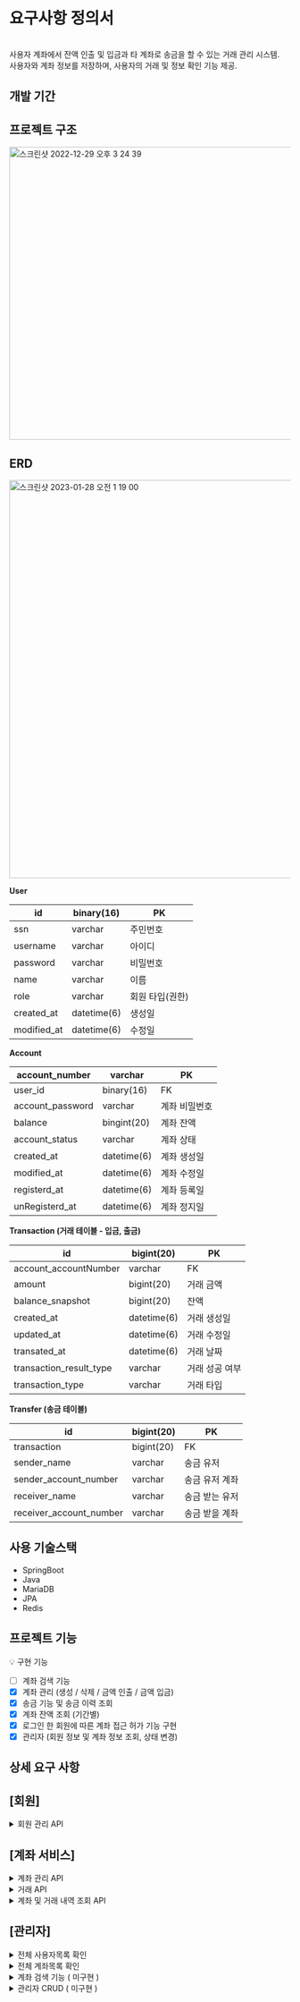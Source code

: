 # 요구사항 정의서 
<br>
사용자 계좌에서 잔액 인출 및 입금과 타 계좌로 송금을 할 수 있는 거래 관리 시스템. <br>
사용자와 계좌 정보를 저장하며, 사용자의 거래 및 정보 확인 기능 제공.

## 개발 기간


## 프로젝트 구조
<img width="524" alt="스크린샷 2022-12-29 오후 3 24 39" src="https://user-images.githubusercontent.com/97508297/209941061-2279604a-e2bb-4fc9-94d7-d50bc9b266b4.png">

## ERD
<img width="712" alt="스크린샷 2023-01-28 오전 1 19 00" src="https://user-images.githubusercontent.com/97508297/215273546-6efd079f-c5a9-4fc9-83f9-1c590b4e6e6b.png">

**User**

| id | binary(16) | PK |
| --- | --- | --- |
| ssn | varchar | 주민번호 |
| username | varchar | 아이디 |
| password | varchar | 비밀번호 |
| name | varchar | 이름 |
| role | varchar | 회원 타입(권한) |
| created_at | datetime(6) | 생성일 |
| modified_at | datetime(6) | 수정일 |

**Account**

| account_number | varchar | PK |
| --- | --- | --- |
| user_id | binary(16) | FK |
| account_password | varchar | 계좌 비밀번호 |
| balance | bingint(20) | 계좌 잔액 |
| account_status | varchar | 계좌 상태 |
| created_at | datetime(6) | 계좌 생성일 |
| modified_at | datetime(6) | 계좌 수정일 |
| registerd_at | datetime(6) | 계좌 등록일 |
| unRegisterd_at | datetime(6) | 계좌 정지일 |

**Transaction (거래 테이블 - 입금, 출금)**

| id | bigint(20) | PK |
| --- | --- | --- |
| account_accountNumber | varchar | FK |
| amount | bigint(20) | 거래 금액 |
| balance_snapshot | bigint(20) | 잔액 |
| created_at | datetime(6) | 거래 생성일 |
| updated_at | datetime(6) | 거래 수정일 |
| transated_at | datetime(6) | 거래 날짜 |
| transaction_result_type | varchar | 거래 성공 여부 |
| transaction_type | varchar | 거래 타입 |

**Transfer (송금 테이블)**

| id | bigint(20) | PK |
| --- | --- | --- |
| transaction | bigint(20) | FK |
| sender_name | varchar | 송금 유저 |
| sender_account_number | varchar | 송금 유저 계좌 |
| receiver_name | varchar | 송금 받는 유저 |
| receiver_account_number | varchar | 송금 받을 계좌 |

## 사용 기술스택

- SpringBoot
- Java
- MariaDB
- JPA
- Redis

## 프로젝트 기능

<aside>
💡 구현 기능 

- [ ]  계좌 검색 기능
- [x]  계좌 관리 (생성 / 삭제 / 금액 인출 / 금액 입금)
- [x]  송금 기능 및 송금 이력 조회
- [x]  계좌 잔액 조회 (기간별)
- [x]  로그인 한 회원에 따른 계좌 접근 허가 기능 구현
- [x]  관리자 (회원 정보 및 계좌 정보 조회, 상태 변경)
</aside>

## 상세 요구 사항

## **[회원]**


<details>
<summary> 회원 관리 API </summary>
<div markdown="1">    


    [ 회원가입 ] 

    - User는 회원가입을 할 수 있다.
        - 회원가입 시 아이디, 비밀번호, 이름, 주민등록번호, 이메일 필요하다.
        - 회원가입시 이미 회원가입된 이메일로 회원가입을 시도하면 에러를 발생한다.
        - 회원 비밀번호, 주민등록 번호는 암호화 처리

    [ 로그인 & 로그아웃 ]

    - User는 가입 정보를 이용하여 로그인을 할수 있다.
        - 로그인시 회원가입한적 없는 이메일을 이용하여 로그인을 시도하면 에러가 발생한다.
        - 로그인시 비밀번호가 일치하지 않는다면 에러가 발생한다.
        - 로그인 한 유저는 본인의 비밀번호를 변경할 수 있다. ( 미구현 )
    - User는 로그아웃을 할 수 있다. 

  </div>
  </details>

## **[계좌 서비스]**

<details>
<summary> 계좌 관리 API </summary>
<div markdown="1">    

    [ 계좌 생성하기 ]

    - 계좌는 로그인 한 유저만 생성할 수 있다.
        - 유저가 로그인하지 않았다면 에러를 발생한다.
    - 계좌 사용을 위한 계좌 비밀번호가 필요하다.

    [ 계좌 삭제하기 ]

    - 계좌는 로그인 한 유저만 삭제할 수 있다.
        - 삭제는 본인의 계좌만 삭제할 수 있다.
        - 삭제한 계좌에 유저는 접근할 수 없다.
    - 계좌 삭제 전 본인인증이 필요하다.

    [ 계좌 정보 수정하기 ]

    * 계좌 정보 수정은 비밀번호만 수정할 수 있다는 가정 하에 구현.

    - 계좌 수정은 본인의 계좌만 수정할 수 있다.
    - 계좌 비밀번호를 수정할 수 있다.
        - 수정 전 유저 본인 확인 필요하다.(회원 비밀번호, 계좌 비밀번호 입력 필요)
        - 수정할 계좌 비밀번호를 입력해야 한다.
        - 수정 후 유저 정보와 수정된 계좌, 비밀번호를 확인할 수 있다.

  </div>
  </details>


<details>
<summary> 거래 API </summary>
<div markdown="1">    

    * 출금과 입금은 본인 계좌에서만 입금, 출금이 가능하다는 가정 하에 구현.

    [ 출금하기 ] 

    - 인출 거래는 로그인 한 유저만 인출할 수 있다.
        - 본인의 계좌만 인출 가능하다.
    - 계좌 거래 진행 전, 계좌 비밀번호가 필요하다.

    [ 입금하기 ]

    - 로그인 한 유저만 입금할 수 있다.
    - 입금 거래는 유저 본인의 계좌에 입금 가능하다.
        - 입금 전, 거래 진행을 위한 계좌 비밀번호가 필요하다.
        - 입금 금액이 통장 잔액 보다 큰 금액을 입금하려는 경우 에러 발생

    [ 다른 계좌로 송금하기 ]

    - 송금 거래는 로그인한 유저만 거래할 수 있다.
        - 송금 거래 전, 송금하려는 상대 계좌 번호와 이름 확인이 필요하다.
        - 거래 진행을 위한 유저의 계좌 비밀번호가 필요하다.
            - 송금할 계좌 유효한지 체크 ( 정지 계좌는 송금할 수 없다.)
            - 송금할 때 잔액보다 큰 금액을 입금하려는 경우 에러 발생
            - 상대방 계좌를 조회할 수 없을 때 에러 발생

</div>
</details> 

<details>
<summary> 계좌 및 거래 내역 조회 API </summary>
<div markdown="1">    

    [ 내 거래 내역 조회하기  (입금, 출금, 송금 내역 조회) ]

    - 내 거래 내역 조회는 로그인 한 유저만 확인할 수 있다.
        - 본인 계좌만 거래 내역을 조회할 수 있다.
        - 조회 전 계좌 비밀번호가 필요하다.
    - 전체 거래 내역 조회가 가능하다.     
    - 기간 별로 이력 조회가 가능하다.
    - 거래 종류 별로 조회가 가능하다. ( 미구현 )
    - 계좌번호, 거래 상태, 거래 종류, 거래 금액, 잔액, 거래 일시를 확인할 수 있다.

    [ 계좌 및 잔액 조회 ]

    - 유저의 보유 계좌와 계좌 잔액 조회가 가능하다.
        - 계좌 잔액 조회 전, 해당 계좌 비밀번호가 필요하다. (비밀번호 입력 횟수 제한)
    - 유저가 보유한 전체 계좌 조회가 가능하다.

</div>
</details>


## [관리자]

<details>
<summary> 전체 사용자목록 확인 </summary>
<div markdown="1">   

    - 관리자는 유저 전체 목록 확인이 가능하다. (Pageable 처리)
        - 사용자 정보(주민번호, 아이디, 비밀번호, 이름, 생성일, 정보 수정일, 사용자 상태)를 확인할 수 있다.
    - 관리자는 사용자의 정보를 삭제할 수 있다.  (탈퇴 기능)

</div>
</details>

<details>
<summary> 전체 계좌목록 확인 </summary>
<div markdown="1">   

    - 관리자는 유저의 계좌 목록 확인이 가능하다. (Pageable 처리)
        - 사용자 아이디, 이름, 계좌 번호, 계좌 비밀번호를 확인할 수 있다.
        - 사용자 계좌를 정지할 수 있다.

</div>
</details>


<details>
<summary> 계좌 검색 기능 ( 미구현 ) </summary>
<div markdown="1">   

    - 유저의 계좌 검색이 가능하다.
        - 유저의 이름, 아이디, 계좌번호로 검색할 수 있다.

</div>
</details>

<details>
<summary> 관리자 CRUD ( 미구현 )</summary>
<div markdown="1">   

    - 관리자 목록을 조회를 통해 관리자 추가와 삭제가 가능하다.
        - 관리자 아이디, 이름, 비밀번호 등의 정보 조회 할 수 있다.
</div>
</details>

